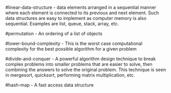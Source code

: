 #linear-data-structure - data elements arranged in a sequential manner where each element is connected to its previous and next element. Such data structures are easy to implement as computer memory is also sequential. Examples are list, queue, stack, array, etc.

#permutation - An ordering of a list of objects

#lower-bound-complexity - This is the worst case computational complexity for the best possible algorithm for a given problem

#divide-and-conquer - A powerful algorithm design technique to break complex problems into smaller problems that are easier to solve, then combining the answers to solve the original problem. This technique is seen in mergesort, quicksort, performing matrix multiplication, etc.

#hash-map - A fast access data structure